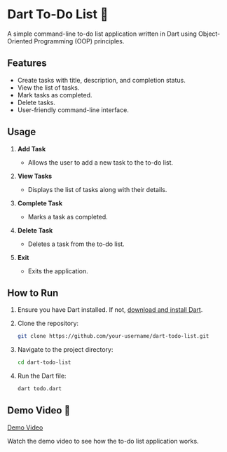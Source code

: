 # Dart To-Do List 📝

A simple command-line to-do list application written in Dart using Object-Oriented Programming (OOP) principles.

## Features

- Create tasks with title, description, and completion status.
- View the list of tasks.
- Mark tasks as completed.
- Delete tasks.
- User-friendly command-line interface.

## Usage

1. **Add Task**
   - Allows the user to add a new task to the to-do list.

2. **View Tasks**
   - Displays the list of tasks along with their details.

3. **Complete Task**
   - Marks a task as completed.

4. **Delete Task**
   - Deletes a task from the to-do list.

5. **Exit**
   - Exits the application.

## How to Run

1. Ensure you have Dart installed. If not, [download and install Dart](https://dart.dev/get-dart).

2. Clone the repository:
   ```bash
   git clone https://github.com/your-username/dart-todo-list.git
   ```

3. Navigate to the project directory:
   ```bash
   cd dart-todo-list
   ```

4. Run the Dart file:
   ```bash
   dart todo.dart
   ```

## Demo Video 🎥
[Demo Video](https://github.com/AnmarSammour/todo_list/assets/112755848/8db0f48f-756d-472b-9c1d-39806d75c309)

Watch the demo video to see how the to-do list application works.
